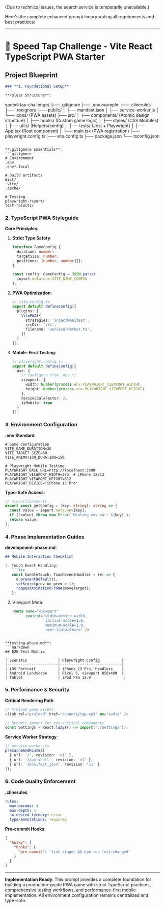 (Due to technical issues, the search service is temporarily unavailable.)

Here's the complete enhanced prompt incorporating all requirements and best practices:

---

# 🚀 Speed Tap Challenge - Vite React TypeScript PWA Starter

## **Project Blueprint**

```markdown
### **1. Foundational Setup**

**Folder Structure**:
```
speed-tap-challenge/
├── .gitignore
├── .env.example
├── .clinerules
├── .rooignore
├── public/
│   ├── manifest.json
│   ├── service-worker.js
│   └── icons/ (PWA assets)
├── src/
│   ├── components/ (Atomic design structure)
│   ├── hooks/ (Custom game logic)
│   ├── styles/ (CSS Modules)
│   ├── utils/ (Helpers/config)
│   ├── tests/ (Jest + Playwright)
│   ├── App.tsx (Root component)
│   └── main.tsx (PWA registration)
├── playwright.config.ts
├── vite.config.ts
├── package.json
└── tsconfig.json
```

**.gitignore Essentials**:
```gitignore
# Environment
.env
.env*.local

# Build artifacts
dist/
.vite/
.cache/

# Testing
playwright-report/
test-results/
```

### **2. TypeScript PWA Styleguide**

**Core Principles**:
1. **Strict Type Safety**:
   ```ts
   interface GameConfig {
     duration: number;
     targetSize: number;
     positions: [number, number][];
   }
   
   const config: GameConfig = JSON.parse(
     import.meta.env.VITE_GAME_CONFIG
   );
   ```

2. **PWA Optimization**:
   ```ts
   // vite.config.ts
   export default defineConfig({
     plugins: [
       VitePWA({
         strategies: 'injectManifest',
         srcDir: 'src',
         filename: 'service-worker.ts',
       })
     ]
   });
   ```

3. **Mobile-First Testing**:
   ```ts
   // playwright.config.ts
   export default defineConfig({
     use: {
       /* Configure from .env */
       viewport: {
         width: Number(process.env.PLAYWRIGHT_VIEWPORT_WIDTH),
         height: Number(process.env.PLAYWRIGHT_VIEWPORT_HEIGHT)
       },
       deviceScaleFactor: 2,
       isMobile: true
     }
   });
   ```

### **3. Environment Configuration**

**.env Standard**:
```env
# Game Configuration
VITE_GAME_DURATION=30
VITE_TARGET_SIZE=60
VITE_ANIMATION_DURATION=150

# Playwright Mobile Testing
PLAYWRIGHT_BASE_URL=http://localhost:3000
PLAYWRIGHT_VIEWPORT_WIDTH=375  # iPhone 12/13
PLAYWRIGHT_VIEWPORT_HEIGHT=812
PLAYWRIGHT_DEVICE="iPhone 13 Pro"
```

**Type-Safe Access**:
```ts
// src/utils/env.ts
export const getConfig = (key: string): string => {
  const value = import.meta.env[key];
  if (!value) throw new Error(`Missing env var: ${key}`);
  return value;
};
```

### **4. Phase Implementation Guides**

**development-phase.md**:
```markdown
## Mobile Interaction Checklist

1. Touch Event Handling:
   ```tsx
   const handleTouch: TouchEventHandler = (e) => {
     e.preventDefault();
     setScore(prev => prev + 1);
     requestAnimationFrame(moveTarget);
   };
   ```

2. Viewport Meta:
   ```html
   <meta name="viewport" 
         content="width=device-width, 
                  initial-scale=1.0,
                  maximum-scale=1.0,
                  user-scalable=no" />
   ```
```

**testing-phase.md**:
```markdown
## E2E Test Matrix

| Scenario              | Playwright Config          |
|-----------------------|----------------------------|
| iOS Portrait          | iPhone 13 Pro, headless    |
| Android Landscape     | Pixel 5, viewport 850x400  | 
| Tablet                | iPad Pro 12.9               |
```

### **5. Performance & Security**

**Critical Rendering Path**:
```ts
// Preload game assets
<link rel="preload" href="/sounds/tap.mp3" as="audio" />

// Dynamic import for non-critical components
const Settings = React.lazy(() => import('./Settings'));
```

**Service Worker Strategy**:
```ts
// service-worker.ts
precacheAndRoute([
  { url: '/', revision: 'v1' },
  { url: '/app-shell', revision: 'v1' },
  { url: '/manifest.json', revision: 'v1' }
]);
```

### **6. Code Quality Enforcement**

**.clinerules**:
```yaml
rules:
  max-params: 3
  max-depth: 4
  no-nested-ternary: error
  type-annotations: required
```

**Pre-commit Hooks**:
```json
{
  "husky": {
    "hooks": {
      "pre-commit": "lint-staged && npm run test:changed"
    }
  }
}
```

---

**Implementation Ready**: This prompt provides a complete foundation for building a production-grade PWA game with strict TypeScript practices, comprehensive testing workflows, and performance-first mobile implementation. All environment configuration remains centralized and type-safe.